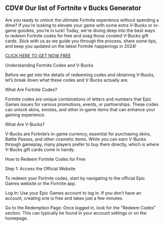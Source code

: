 ## CDV# Our list of Fortnite v Bucks Generator

Are you ready to unlock the ultimate Fortnite experience without spending a dime? If you're looking to elevate your game with some extra V-Bucks or in-game goodies, you're in luck! Today, we're diving deep into the best ways to redeem Fortnite codes for free and snag those coveted V-Bucks gift cards. Stick with us as we guide you through the process, share some tips, and keep you updated on the latest Fortnite happenings in 2024!

[CLICK HERE TO GET NOW FREE
](https://www.unlockfood.ca/EatRightOntario/media/ERO_Images/todayallmrbeastnew1.html)

Understanding Fortnite Codes and V-Bucks

Before we get into the details of redeeming codes and obtaining V-Bucks, let’s break down what these codes and V-Bucks actually are.

What Are Fortnite Codes?

Fortnite codes are unique combinations of letters and numbers that Epic Games issues for various promotions, events, or partnerships. These codes can unlock skins, emotes, and other in-game items that can enhance your gaming experience.

What Are V-Bucks?

V-Bucks are Fortnite’s in-game currency, essential for purchasing skins, Battle Passes, and other cosmetic items. While you can earn V-Bucks through gameplay, many players prefer to buy them directly, which is where V-Bucks gift cards come in handy.

How to Redeem Fortnite Codes for Free

Step 1: Access the Official Website

To redeem your Fortnite codes, start by navigating to the official Epic Games website or the Fortnite app.

Log In: Use your Epic Games account to log in. If you don’t have an account, creating one is free and takes just a few minutes.

Go to the Redemption Page: Once logged in, look for the "Redeem Codes" section. This can typically be found in your account settings or on the homepage.

